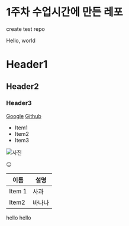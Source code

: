 # 1주차 수업시간에 만든 레포

create test repo

Hello, world

# Header1
## Header2
### Header3

[Google](https://google.com)
[Github](https://github.com)

- Item1
- Item2
- Item3

![사진](https://cdn.mos.cms.futurecdn.net/pfQpy9wSq4zFDCKwAg8gwf.jpg)

😑

| 이름 | 설명 |
| --- | --- |
| Item 1 | 사과 |
| Item2 | 바나나 |
hello
hello
